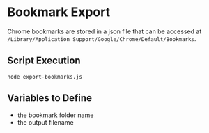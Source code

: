 # Bookmark Export

Chrome bookmarks are stored in a json file that can be accessed at `/Library/Application Support/Google/Chrome/Default/Bookmarks`.

## Script Execution

```node
node export-bookmarks.js
```

## Variables to Define

- the bookmark folder name
- the output filename
